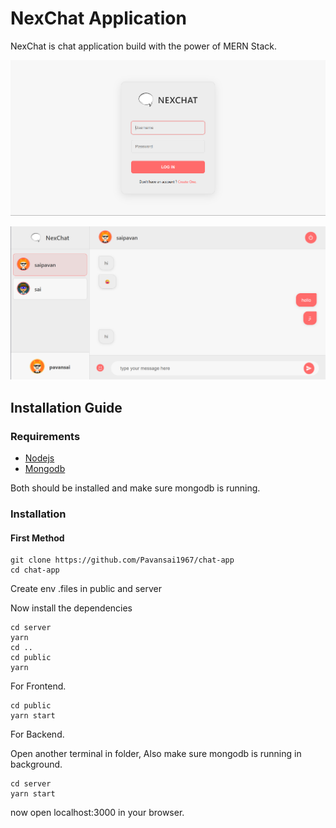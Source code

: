 # NexChat Application 
NexChat is chat application build with the power of MERN Stack.

![login page](./images/Login.png)

![home page](./images/NexChat.png)

## Installation Guide

### Requirements
- [Nodejs](https://nodejs.org/en/download)
- [Mongodb](https://www.mongodb.com/docs/manual/administration/install-community/)

Both should be installed and make sure mongodb is running.
### Installation

#### First Method
```shell
git clone https://github.com/Pavansai1967/chat-app
cd chat-app
```
Create env .files in public and server


Now install the dependencies
```shell
cd server
yarn
cd ..
cd public
yarn
```


For Frontend.
```shell
cd public
yarn start
```
For Backend.

Open another terminal in folder, Also make sure mongodb is running in background.
```shell
cd server
yarn start
```

now open localhost:3000 in your browser.
